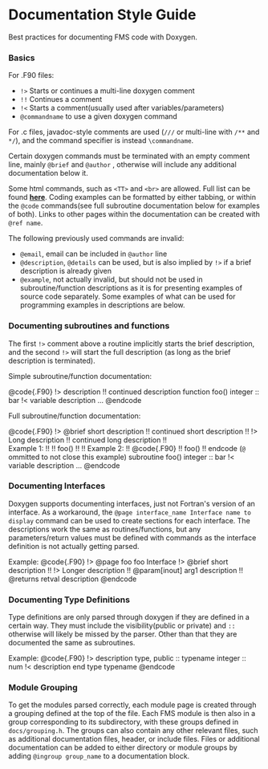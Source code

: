 # Documentation Style Guide

Best practices for documenting FMS code with Doxygen.

### Basics

For .F90 files:
- `!>` Starts or continues a multi-line doxygen comment
- `!!` Continues a comment
- `!<` Starts a comment(usually used after variables/parameters)
- `@commandname` to use a given doxygen command

For .c files, javadoc-style comments are used (`///` or multi-line with `/**` and `*/`), and the command specifier is instead `\commandname`.

Certain doxygen commands must be terminated with an empty comment line, mainly `@brief` and `@author`
, otherwise will include any additional documentation below it.

Some html commands, such as `<TT>` and `<br>` are allowed. Full list can be found
[**here**](https://www.doxygen.nl/manual/htmlcmds.html). Coding examples can be formatted by
either tabbing, or within the `@code` commands(see full subroutine documentation
below for examples of both). Links to other pages within the documentation can be created with
`@ref name`.

The following previously used commands are invalid:
- `@email`, email can be included in `@author` line
- `@description`, `@details` can be used, but is also implied by `!>` if a brief description is already given
- `@example`, not actually invalid, but should not be used in subroutine/function descriptions as it is for presenting examples of source code separately. Some examples of what can be used for programming examples in descriptions are below.


### Documenting subroutines and functions

The first `!>` comment above a routine implicitly starts the brief description, and the second `!>`
will start the full description (as long as the brief description is terminated).

Simple subroutine/function documentation:

@code{.F90}
	!> description
	!! continued description
        function foo()
	  integer :: bar !< variable description
          ...
@endcode

Full subroutine/function documentation:

@code{.F90}
	!> @brief short description
	!! continued short description
	!!
	!> Long description
	!! continued long description
	!! <br>Example 1:
	!!
	!! 		foo()
	!!
	!! Example 2:
	!! @code{.F90}
	!! foo()
	!! endcode (`@` ommitted to not close this example)
	subroutine foo()
	  integer :: bar !< variable description
	  ...
@endcode

### Documenting Interfaces

Doxygen supports documenting interfaces, just not Fortran's version of an interface. As a workaround,
the `@page interface_name Interface name to display` command can be used to create sections for each
interface. The descriptions work the same as routines/functions, but any parameters/return values
must be defined with commands as the interface definition is not actually getting parsed.

Example:
@code{.F90}
	!> @page foo foo Interface
	!> @brief short description
	!!
	!> Longer description
	!! @param[inout] arg1 description
	!! @returns retval description
@endcode

### Documenting Type Definitions
Type definitions are only parsed through doxygen if they are defined in a certain way. They must
include the visibility(public or private) and `::` otherwise will likely be missed by the parser.
Other than that they are documented the same as subroutines.

Example:
@code{.F90}
	!> description
	type, public :: typename
    	integer :: num !< description
	end type typename
@endcode

### Module Grouping
To get the modules parsed correctly, each module page is created through a grouping defined at the
top of the file. Each FMS module is then also in a group corresponding to its subdirectory, with
these groups defined in `docs/grouping.h`. The groups can also contain any other relevant
files, such as additional documentation files, header, or include files.  Files or additional
documentation can be added to either directory or module groups by adding `@ingroup group_name`
to a documentation block.
